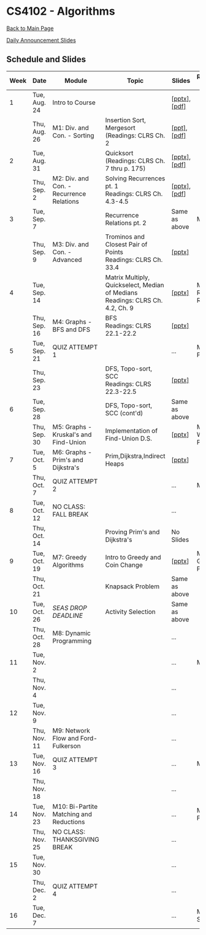 CS4102 - Algorithms
===============================

[Back to Main Page](../readme.html)

[Daily Announcement Slides](./dailyannouncements_mf.pptx)

<a name="introduction"></a>Schedule and Slides
--------------------------------------- 

| Week | Date | Module | Topic | Slides | Recommended Deadline |
|-|-----|----------|-----------|--------| -----------|
| 1 | Tue, Aug. 24 | Intro to Course | | [<a href="./courseintroduction.pptx">pptx</a>], [[pdf]](./courseintroduction.pdf) |  |
|  | Thu, Aug. 26 | M1: Div. and Con. - Sorting | Insertion Sort, Mergesort <br/> (Readings: CLRS Ch. 2 | [[ppt]](./sorting-intro-f21.pptx), [[pdf]](./sorting-intro-f21.pdf) |  |
| 2 | Tue, Aug. 31 | | Quicksort <br/> (Readings: CLRS Ch. 7 thru p. 175) | <a href="./quicksort-f21.pptx">[pptx]</a>, <a href="./quicksort-f21.pdf">[pdf]</a> | |
|  | Thu, Sep. 2 | M2: Div. and Con. - Recurrence Relations | Solving Recurrences pt. 1 <br/> Readings: CLRS Ch. 4.3-4.5 | <a href="./recurrences.pptx">[pptx]</a>, [[pdf](./recurrences.pdf)] |  |
| 3 | Tue, Sep. 7 |  | Recurrence Relations pt. 2 | Same as above | M1: Sorting |
|  | Thu, Sep. 9 | M3: Div. and Con. - Advanced | Trominos and Closest Pair of Points <br/> Readings: CLRS Ch. 33.4 | <a href="./DivAndCon_Advanced_1.pptx">[pptx]</a> |  |
| 4 | Tue, Sep. 14 |  | Matrix Multiply, Quickselect, Median of Medians <br/> Readings: CLRS Ch. 4.2, Ch. 9 | <a href="./DivAndCon_Advanced_2.pptx">[pptx]</a> | M2: Recurrence Relations |
|  | Thu, Sep. 16 | M4: Graphs - BFS and DFS | BFS <br/> Readings: CLRS 22.1-22.2 | <a href="./graphs-bfs-f21.pptx">[pptx]</a> |  |
| 5 | Tue, Sep. 21 | QUIZ ATTEMPT 1 | | ... | M3: Closest Pair of Points |
|  | Thu, Sep. 23 |  | DFS, Topo-sort, SCC <br/> Readings: CLRS 22.3-22.5 | <a href="./graphs-dfs-f21.pptx">[pptx]</a> |  |
| 6 | Tue, Sep. 28 | | DFS, Topo-sort, SCC (cont'd) | Same as above | |
|  | Thu, Sep. 30 | M5: Graphs - Kruskal's and Find-Union | Implementation of Find-Union D.S. | [[pptx](./kruskal-find-union.pptx)] | M4: BFS / DFS Written Problems |
| 7 | Tue, Oct. 5 | M6: Graphs - Prim's and Dijkstra's | Prim,Dijkstra,Indirect Heaps | [[pptx](./primAndDijkstra.pptx)] | |
|  | Thu, Oct. 7 | QUIZ ATTEMPT 2 | | ... | M5: Wiring |
| 8 | Tue, Oct. 12 | NO CLASS: FALL BREAK | | ... |  |
|  | Thu, Oct. 14 |  | Proving Prim's and Dijkstra's | No Slides |  |
| 9 | Tue, Oct. 19 | M7: Greedy Algorithms | Intro to Greedy and Coin Change | [[pptx](./GreedyAlgorithms_1.pptx)] | M6: Written Graph Problems |
|  | Thu, Oct. 21 |  | Knapsack Problem | Same as above |  |
| 10 | Tue, Oct. 26 | *SEAS DROP DEADLINE* | Activity Selection | Same as above |  |
|  | Thu, Oct. 28 | M8: Dynamic Programming | | ... |  |
| 11 | Tue, Nov. 2 |  | | ... | M7: Nursery |
|  | Thu, Nov. 4 |  | | ... |  |
| 12 | Tue, Nov. 9 |  | | ... |  |
|  | Thu, Nov. 11 | M9: Network Flow and Ford-Fulkerson | | ... |  |
| 13 | Tue, Nov. 16 | QUIZ ATTEMPT 3 | | ... | M8: Drainage |
|  | Thu, Nov. 18 |  | | ... |  |
| 14 | Tue, Nov. 23 | M10: Bi-Partite Matching and Reductions | | ... | M9: Network Flow Written |
|  | Thu, Nov. 25 | NO CLASS: THANKSGIVING BREAK | | ... |  |
| 15 | Tue, Nov. 30 |  | | ... | |
|  | Thu, Dec. 2 | QUIZ ATTEMPT 4 | | ... |  |
| 16 | Tue, Dec. 7 |  | | ... | M10: Scheduling |
